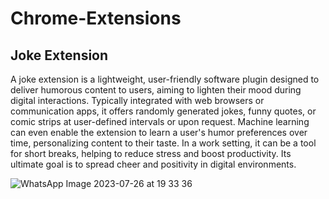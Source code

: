 # Chrome-Extensions

<h2>Joke Extension</h2>
A joke extension is a lightweight, user-friendly software plugin designed to deliver humorous content to users, aiming to lighten their mood during digital interactions. Typically integrated with web browsers or communication apps, it offers randomly generated jokes, funny quotes, or comic strips at user-defined intervals or upon request. Machine learning can even enable the extension to learn a user's humor preferences over time, personalizing content to their taste. In a work setting, it can be a tool for short breaks, helping to reduce stress and boost productivity. Its ultimate goal is to spread cheer and positivity in digital environments.

![WhatsApp Image 2023-07-26 at 19 33 36](https://github.com/akanksha0812/Chrome-Extensions/assets/90760374/6395cf9a-0692-4656-bbe1-7a1b8cace5c2)
